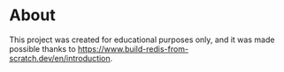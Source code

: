 # About
This project was created for educational purposes only, and it was made possible thanks to https://www.build-redis-from-scratch.dev/en/introduction.